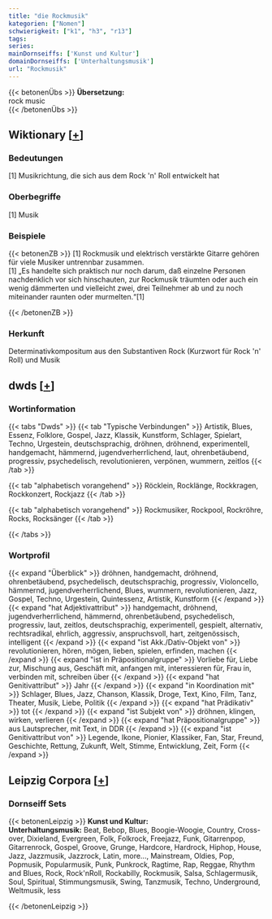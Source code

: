 ```yaml
---
title: "die Rockmusik"
kategorien: ["Nomen"]
schwierigkeit: ["k1", "h3", "r13"]
tags:
series:
mainDornseiffs: ['Kunst und Kultur']
domainDornseiffs: ['Unterhaltungsmusik']
url: "Rockmusik"
---
```


{{< betonenÜbs >}}
**Übersetzung:**  
rock music  
{{< /betonenÜbs >}}

## Wiktionary [[+](https://de.wiktionary.org/wiki/Rockmusik)]

### Bedeutungen
[1] Musikrichtung, die sich aus dem Rock 'n' Roll entwickelt hat  

### Oberbegriffe
[1] Musik  

### Beispiele
{{< betonenZB >}}
[1] Rockmusik und elektrisch verstärkte Gitarre gehören für viele Musiker untrennbar zusammen.  
[1] „Es handelte sich praktisch nur noch darum, daß einzelne Personen nachdenklich vor sich hinschauten, zur Rockmusik träumten oder auch ein wenig dämmerten und vielleicht zwei, drei Teilnehmer ab und zu noch miteinander raunten oder murmelten.“[1]  

{{< /betonenZB >}}
### Herkunft
Determinativkompositum aus den Substantiven Rock (Kurzwort für Rock 'n' Roll) und Musik  



## dwds [[+](https://www.dwds.de/wb/Rockmusik)]

### Wortinformation
{{< tabs "Dwds" >}}
{{< tab "Typische Verbindungen" >}}
Artistik, Blues, Essenz, Folklore, Gospel, Jazz, Klassik, Kunstform, Schlager, Spielart, Techno, Urgestein, deutschsprachig, dröhnen, dröhnend, experimentell, handgemacht, hämmernd, jugendverherrlichend, laut, ohrenbetäubend, progressiv, psychedelisch, revolutionieren, verpönen, wummern, zeitlos
{{< /tab >}}

{{< tab "alphabetisch vorangehend" >}}
Röcklein, Rocklänge, Rockkragen, Rockkonzert, Rockjazz
{{< /tab >}}

{{< tab "alphabetisch vorangehend" >}}
Rockmusiker, Rockpool, Rockröhre, Rocks, Rocksänger
{{< /tab >}}

{{< /tabs >}}

### Wortprofil
{{< expand "Überblick" >}} dröhnen, handgemacht, dröhnend, ohrenbetäubend, psychedelisch, deutschsprachig, progressiv, Violoncello, hämmernd, jugendverherrlichend, Blues, wummern, revolutionieren, Jazz, Gospel, Techno, Urgestein, Quintessenz, Artistik, Kunstform {{< /expand >}}
{{< expand "hat Adjektivattribut" >}} handgemacht, dröhnend, jugendverherrlichend, hämmernd, ohrenbetäubend, psychedelisch, progressiv, laut, zeitlos, deutschsprachig, experimentell, gespielt, alternativ, rechtsradikal, ehrlich, aggressiv, anspruchsvoll, hart, zeitgenössisch, intelligent {{< /expand >}}
{{< expand "ist Akk./Dativ-Objekt von" >}} revolutionieren, hören, mögen, lieben, spielen, erfinden, machen {{< /expand >}}
{{< expand "ist in Präpositionalgruppe" >}} Vorliebe für, Liebe zur, Mischung aus, Geschäft mit, anfangen mit, interessieren für, Frau in, verbinden mit, schreiben über {{< /expand >}}
{{< expand "hat Genitivattribut" >}} Jahr {{< /expand >}}
{{< expand "in Koordination mit" >}} Schlager, Blues, Jazz, Chanson, Klassik, Droge, Text, Kino, Film, Tanz, Theater, Musik, Liebe, Politik {{< /expand >}}
{{< expand "hat Prädikativ" >}} tot {{< /expand >}}
{{< expand "ist Subjekt von" >}} dröhnen, klingen, wirken, verlieren {{< /expand >}}
{{< expand "hat Präpositionalgruppe" >}} aus Lautsprecher, mit Text, in DDR {{< /expand >}}
{{< expand "ist Genitivattribut von" >}} Legende, Ikone, Pionier, Klassiker, Fan, Star, Freund, Geschichte, Rettung, Zukunft, Welt, Stimme, Entwicklung, Zeit, Form {{< /expand >}}

## Leipzig Corpora [[+](https://corpora.uni-leipzig.de/en/res?word=Rockmusik&corpusId=deu_newscrawl-public_2018)]

### Dornseiff Sets
{{< betonenLeipzig >}}
**Kunst und Kultur:**  
**Unterhaltungsmusik:** Beat, Bebop, Blues, Boogie-Woogie, Country, Cross-over, Dixieland, Evergreen, Folk, Folkrock, Freejazz, Funk, Gitarrenpop, Gitarrenrock, Gospel, Groove, Grunge, Hardcore, Hardrock, Hiphop, House, Jazz, Jazzmusik, Jazzrock, Latin, more..., Mainstream, Oldies, Pop, Popmusik, Popularmusik, Punk, Punkrock, Ragtime, Rap, Reggae, Rhythm and Blues, Rock, Rock'nRoll, Rockabilly, Rockmusik, Salsa, Schlagermusik, Soul, Spiritual, Stimmungsmusik, Swing, Tanzmusik, Techno, Underground, Weltmusik, less  

{{< /betonenLeipzig >}}
